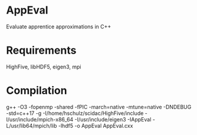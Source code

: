 # AppEval
Evaluate apprentice approximations in C++

# Requirements
HighFive, libHDF5, eigen3, mpi

# Compilation
g++ -O3 -fopenmp -shared -fPIC  -march=native -mtune=native  -DNDEBUG  -std=c++17  -g -I/home/hschulz/scidac/HighFive/include -I/usr/include/mpich-x86_64 -I/usr/include/eigen3 -IAppEval -L/usr/lib64/mpich/lib -lhdf5 -o AppEval AppEval.cxx
